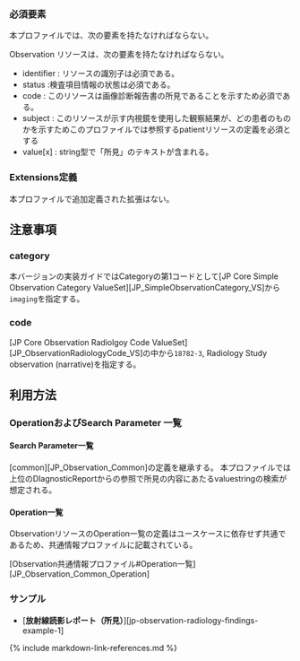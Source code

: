 ### 必須要素
本プロファイルでは、次の要素を持たなければならない。

Observation リソースは、次の要素を持たなければならない。
 - identifier : リソースの識別子は必須である。
 - status :検査項目情報の状態は必須である。
 - code : このリソースは画像診断報告書の所見であることを示すため必須である。
 - subject : このリソースが示す内視鏡を使用した観察結果が、どの患者のものかを示すためこのプロファイルでは参照するpatientリソースの定義を必須とする
 - value[x] : string型で「所見」のテキストが含まれる。

### Extensions定義

 本プロファイルで追加定義された拡張はない。

## 注意事項

### category

本バージョンの実装ガイドではCategoryの第1コードとして[JP Core Simple Observation Category ValueSet][JP_SimpleObservationCategory_VS]から`imaging`を指定する。

### code

[JP Core Observation Radiolgoy Code ValueSet][JP_ObservationRadiologyCode_VS]の中から`18782-3`, Radiology Study observation (narrative)を指定する。

## 利用方法

### OperationおよびSearch Parameter 一覧

#### Search Parameter一覧
[common][JP_Observation_Common]の定義を継承する。
本プロファイルでは上位のDIagnosticReportからの参照で所見の内容にあたるvaluestringの検索が想定される。

#### Operation一覧

ObservationリソースのOperation一覧の定義はユースケースに依存せず共通であるため、共通情報プロファイルに記載されている。

[Observation共通情報プロファイル#Operation一覧][JP_Observation_Common_Operation]

### サンプル

* [**放射線読影レポート（所見）**][jp-observation-radiology-findings-example-1]

{% include markdown-link-references.md %}
